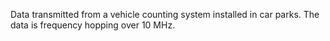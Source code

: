 Data transmitted from a vehicle counting system installed in car parks. The data is frequency hopping over 10 MHz.